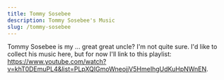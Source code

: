 ```yaml
---
title: Tommy Sosebee
description: Tommy Sosebee's Music
slug: /tommy-sosebee
---
```


Tommy Sosebee is my ... great great uncle? I'm not quite sure. I'd like to collect his music here, but for now I'll link to this playlist: https://www.youtube.com/watch?v=khT0DEmuPL4&list=PLpXQIGmoWneojjV5HmeIhgUdKuHpNWnEN.
